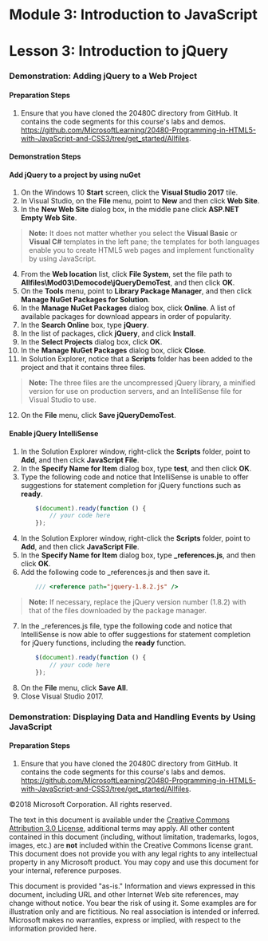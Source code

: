 # Module 3: Introduction to JavaScript

# Lesson 3: Introduction to jQuery

### Demonstration: Adding jQuery to a Web Project

#### Preparation Steps 

1. Ensure that you have cloned the 20480C directory from GitHub. It contains the code segments for this course's labs and demos. https://github.com/MicrosoftLearning/20480-Programming-in-HTML5-with-JavaScript-and-CSS3/tree/get_started/Allfiles.

#### Demonstration Steps

#### Add jQuery to a project by using nuGet

1.	On the Windows 10 **Start** screen, click the **Visual Studio 2017** tile.
2.	In Visual Studio, on the **File** menu, point to **New** and then click **Web Site**.
3.	In the **New Web Site** dialog box, in the middle pane click **ASP.NET Empty Web Site**.

>**Note:** It does not matter whether you select the **Visual Basic** or **Visual C#** templates in the left pane; the templates for both languages enable you to create HTML5 web pages and implement functionality by using JavaScript.

4.	From the **Web location** list, click **File System**, set the file path to **Allfiles\Mod03\Democode\jQueryDemoTest**, and then click **OK**.
5.	On the **Tools** menu, point to **Library Package Manager**, and then click **Manage NuGet Packages for Solution**.
6.	In the **Manage NuGet Packages** dialog box, click **Online**. A list of available packages for download appears in order of popularity.
7.	In the **Search Online** box, type **jQuery**.
8.	In the list of packages, click **jQuery**, and click **Install**.
9.	In the **Select Projects** dialog box, click **OK**.
10.	In the **Manage NuGet Packages** dialog box, click **Close**.
11.	In Solution Explorer, notice that a **Scripts** folder has been added to the project and that it contains three files.

>**Note:** The three files are the uncompressed jQuery library, a minified version for use on production servers, and an IntelliSense file for Visual Studio to use.

12.	On the **File** menu, click **Save jQueryDemoTest**.

#### Enable jQuery IntelliSense

1.	In the Solution Explorer window, right-click the **Scripts** folder, point to **Add**, and then click **JavaScript File**.
2.	In the **Specify Name for Item** dialog box, type **test**, and then click **OK**.
3.	Type the following code and notice that IntelliSense is unable to offer suggestions for statement completion for jQuery functions such as **ready**.
    ```javascript
        $(document).ready(function () {
            // your code here
        });
    ```
4.	In the Solution Explorer window, right-click the **Scripts** folder, point to **Add**, and then click **JavaScript File**.
5.	In the **Specify Name for Item** dialog box, type **_references.js**, and then click **OK**.
6.	Add the following code to _references.js and then save it.
    ```javascript
        /// <reference path="jquery-1.8.2.js" />
    ```
>**Note:** If necessary, replace the jQuery version number (1.8.2) with that of the files downloaded by the package manager.

7.	In the _references.js file, type the following code and notice that IntelliSense is now able to offer suggestions for statement completion for jQuery functions, including the **ready** function.
    ```javascript
        $(document).ready(function () {
            // your code here
        });
    ```
8.	On the **File** menu, click **Save All**.
9.	Close Visual Studio 2017.

### Demonstration: Displaying Data and Handling Events by Using JavaScript

#### Preparation Steps 

1. Ensure that you have cloned the 20480C directory from GitHub. It contains the code segments for this course's labs and demos. https://github.com/MicrosoftLearning/20480-Programming-in-HTML5-with-JavaScript-and-CSS3/tree/get_started/Allfiles.

©2018 Microsoft Corporation. All rights reserved.

The text in this document is available under the  [Creative Commons Attribution 3.0 License](https://creativecommons.org/licenses/by/3.0/legalcode), additional terms may apply. All other content contained in this document (including, without limitation, trademarks, logos, images, etc.) are  **not**  included within the Creative Commons license grant. This document does not provide you with any legal rights to any intellectual property in any Microsoft product. You may copy and use this document for your internal, reference purposes.

This document is provided &quot;as-is.&quot; Information and views expressed in this document, including URL and other Internet Web site references, may change without notice. You bear the risk of using it. Some examples are for illustration only and are fictitious. No real association is intended or inferred. Microsoft makes no warranties, express or implied, with respect to the information provided here.
